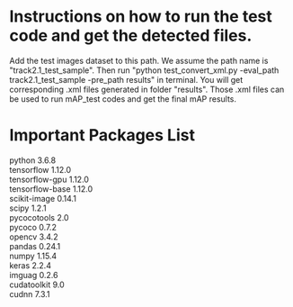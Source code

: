 # Instructions on how to run the test code and get the detected files.
Add the test images dataset to this path. We assume the path name is "track2.1_test_sample". 
Then run "python test_convert_xml.py -eval_path track2.1_test_sample -pre_path results" in terminal. You will get corresponding .xml files generated in folder "results". Those .xml files can be used to run mAP_test codes and get the final mAP results.

# Important Packages List
python 3.6.8  
tensorflow 1.12.0  
tensorflow-gpu 1.12.0  
tensorflow-base 1.12.0  
scikit-image 0.14.1  
scipy 1.2.1  
pycocotools 2.0  
pycoco 0.7.2  
opencv 3.4.2  
pandas 0.24.1  
numpy 1.15.4  
keras 2.2.4  
imguag 0.2.6  
cudatoolkit 9.0  
cudnn 7.3.1  
